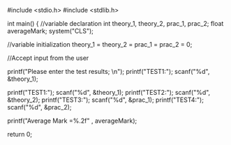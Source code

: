 #include <stdio.h>
#include <stdlib.h>

int main()
{
    //variable declaration
    int theory_1, theory_2, prac_1, prac_2;
    float averageMark;
    system("CLS");

//variable initialization
theory_1 = theory_2 = prac_1 = prac_2 = 0;

//Accept input from the user

printf("Please enter the test results; \n");
printf("TEST1:");
scanf("%d", &theory_1);

printf("TEST1:");
scanf("%d", &theory_1);
printf("TEST2:");
scanf("%d", &theory_2);
printf("TEST3:");
scanf("%d", &prac_1);
printf("TEST4:");
scanf("%d", &prac_2);

    



  
  printf("Average Mark =%.2f" , averageMark);


return 0;
